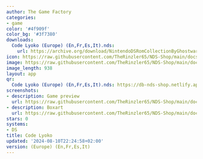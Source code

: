```yaml
---
author: The Game Factory
categories:
- game
color: '#4f909f'
color_bg: '#3f7380'
downloads:
  Code Lyoko (Europe) (En,Fr,Es,It).nds:
    url: https://archive.org/download/NintendoDSRomCollectionByGhostware/Code%20Lyoko%20%28Europe%29%20%28En%2CFr%2CEs%2CIt%29.nds
icon: https://raw.githubusercontent.com/TheRinzler65/NDS-Shop/main/docs/assets/images/icons/codelyoko.png
image: https://raw.githubusercontent.com/TheRinzler65/NDS-Shop/main/docs/assets/images/icons/codelyoko.png
image_length: 938
layout: app
qr:
  Code Lyoko (Europe) (En,Fr,Es,It).nds: https://db-nds-shop.netlify.app/assets/images/qr/code-lyoko-europe-enfresit-nds.png
screenshots:
- description: Game preview
  url: https://raw.githubusercontent.com/TheRinzler65/NDS-Shop/main/docs/assets/images/screenshots/codelyoko/codelyoko.png
- description: Boxart
  url: https://raw.githubusercontent.com/TheRinzler65/NDS-Shop/main/docs/assets/images/boxart/Code%20Lyoko%20(Europe)%20(En%2CFr%2CEs%2CIt).nds.png
stars: 0
systems:
- DS
title: Code Lyoko
updated: '2024-08-10T22:24:58+02:00'
version: (Europe) (En,Fr,Es,It)
---
```

